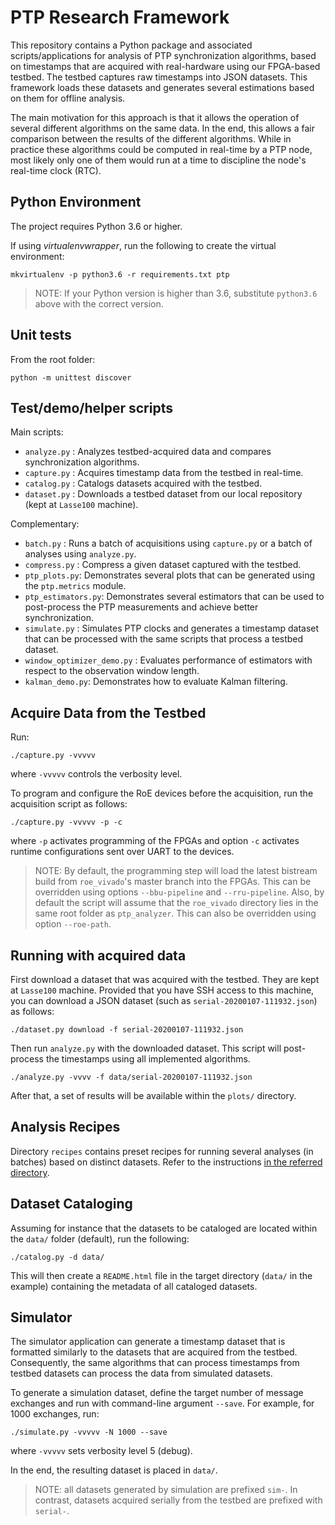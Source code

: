 # PTP Research Framework

This repository contains a Python package and associated scripts/applications
for analysis of PTP synchronization algorithms, based on timestamps that are
acquired with real-hardware using our FPGA-based testbed. The testbed captures
raw timestamps into JSON datasets. This framework loads these datasets and
generates several estimations based on them for offline analysis.

The main motivation for this approach is that it allows the operation of several
different algorithms on the same data. In the end, this allows a fair comparison
between the results of the different algorithms. While in practice these
algorithms could be computed in real-time by a PTP node, most likely only one of
them would run at a time to discipline the node's real-time clock (RTC).

## Python Environment

The project requires Python 3.6 or higher.

If using *virtualenvwrapper*, run the following to create the virtual environment:

```
mkvirtualenv -p python3.6 -r requirements.txt ptp
```

> NOTE: If your Python version is higher than 3.6, substitute `python3.6` above
> with the correct version.

## Unit tests

From the root folder:
```
python -m unittest discover
```

## Test/demo/helper scripts

Main scripts:
* `analyze.py` : Analyzes testbed-acquired data and compares synchronization
  algorithms.
* `capture.py` : Acquires timestamp data from the testbed in real-time.
* `catalog.py` : Catalogs datasets acquired with the testbed.
* `dataset.py` : Downloads a testbed dataset from our local repository (kept at
  `Lasse100` machine).

Complementary:
* `batch.py` : Runs a batch of acquisitions using `capture.py` or a batch of
   analyses using `analyze.py`.
* `compress.py` : Compress a given dataset captured with the testbed.
* `ptp_plots.py`: Demonstrates several plots that can be generated using the
  `ptp.metrics` module.
* `ptp_estimators.py`: Demonstrates several estimators that can be used to
  post-process the PTP measurements and achieve better synchronization.
* `simulate.py` : Simulates PTP clocks and generates a timestamp dataset
  that can be processed with the same scripts that process a testbed dataset.
* `window_optimizer_demo.py` : Evaluates performance of estimators with respect
  to the observation window length.
* `kalman_demo.py`: Demonstrates how to evaluate Kalman filtering.

## Acquire Data from the Testbed

Run:
```
./capture.py -vvvvv
```

where `-vvvvv` controls the verbosity level.

To program and configure the RoE devices before the acquisition, run the
acquisition script as follows:

```
./capture.py -vvvvv -p -c
```

where `-p` activates programming of the FPGAs and option `-c` activates runtime
configurations sent over UART to the devices.

> NOTE: By default, the programming step will load the latest bistream build
> from `roe_vivado`'s master branch into the FPGAs. This can be overridden using
> options `--bbu-pipeline` and `--rru-pipeline`. Also, by default the script
> will assume that the `roe_vivado` directory lies in the same root folder as
> `ptp_analyzer`. This can also be overridden using option `--roe-path`.

## Running with acquired data

First download a dataset that was acquired with the testbed. They are kept at
`Lasse100` machine. Provided that you have SSH access to this machine, you can
download a JSON dataset (such as `serial-20200107-111932.json`) as follows:

```
./dataset.py download -f serial-20200107-111932.json
```

Then run `analyze.py` with the downloaded dataset. This script will
post-process the timestamps using all implemented algorithms.

```
./analyze.py -vvvv -f data/serial-20200107-111932.json
```

After that, a set of results will be available within the `plots/` directory.

## Analysis Recipes

Directory `recipes` contains preset recipes for running several analyses (in
batches) based on distinct datasets. Refer to the instructions [in the referred
directory](recipes/README.md).

## Dataset Cataloging

Assuming for instance that the datasets to be cataloged are located within the
`data/` folder (default), run the following:

```
./catalog.py -d data/
```

This will then create a `README.html` file in the target directory (`data/` in
the example) containing the metadata of all cataloged datasets.

## Simulator

The simulator application can generate a timestamp dataset that is formatted
similarly to the datasets that are acquired from the testbed. Consequently, the
same algorithms that can process timestamps from testbed datasets can process
the data from simulated datasets.

To generate a simulation dataset, define the target number of message exchanges
and run with command-line argument `--save`. For example, for 1000 exchanges,
run:

```
./simulate.py -vvvvv -N 1000 --save
```

where `-vvvvv` sets verbosity level 5 (debug).

In the end, the resulting dataset is placed in `data/`.

> NOTE: all datasets generated by simulation are prefixed `sim-`. In contrast,
> datasets acquired serially from the testbed are prefixed with `serial-`.
